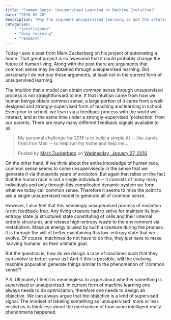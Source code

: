 ```yaml
---
title: "Common Sense: Unsupervised Learning or Machine Evolution?"
date: "2016-01-28"
description: "Why the argument unsupervised learning is not the solution for common sense"
categories:
    - "intelligence"
    - "deep learning"
    - "research"
---
```


Today I saw a post from Mark Zuckerberg on his project of automating a home. That great project is so awesome that it could probably change the future of human living. Along with the post there are arguments that common sense may be obtained through unsupervised learning. But personally I do not buy these arguments, at least not in the current form of unsupervised learning.

The intuition that a model can obtain common sense through unsupervised process is not straightforward to me. If that intuition came from how we human beings obtain common sense, a large portion of it came from a well-designed and strongly-supervised form of teaching and learning in school. Even prior to school, we learn via a feedback process with the world we interact, and at the same time under a strongly-supervised 'protection' from our parents. There are many many different feedback signals available to us.

<div id="fb-root"></div><script>(function(d, s, id) {  var js, fjs = d.getElementsByTagName(s)[0];  if (d.getElementById(id)) return;  js = d.createElement(s); js.id = id;  js.src = "//connect.facebook.net/en_US/sdk.js#xfbml=1&version=v2.3";  fjs.parentNode.insertBefore(js, fjs);}(document, 'script', 'facebook-jssdk'));</script><div class="fb-post" data-href="https://www.facebook.com/zuck/posts/10102620559534481" data-width="500"><div class="fb-xfbml-parse-ignore"><blockquote cite="https://www.facebook.com/zuck/posts/10102620559534481"><p>My personal challenge for 2016 is to build a simple AI -- like Jarvis from Iron Man -- to help run my home and help me...</p>Posted by <a href="https://www.facebook.com/zuck">Mark Zuckerberg</a> on&nbsp;<a href="https://www.facebook.com/zuck/posts/10102620559534481">Wednesday, January 27, 2016</a></blockquote></div></div>

On the other hand, if we think about the entire knowledge of human race, common sense seems to come unsupervisedly in the sense that we generate it via thousands years of evolution. But again that relies on the fact that the human race is not a single individual -- it consists of many many individuals and only through this complicated dynamic system we form what we today call common sense. Therefore it seems to miss the point to ask a single unsupervised model to generate all of common sense.

However, I also feel that this seemingly unsupervised process of evolution is not feedback-free. Any living creature had to strive for maintain its low-entropy state (a structured state constituting of cells and their internal orderly structure), and release high-entropy waste to the environment via metabolism. Massive energy is used by such a creature during the process. It is through the will of better maintaining this low-entropy state that we evolve. Of course, machines do not have to do this, they just have to make 'surving humans' as their ultimate goal.

But the question is, how do we design a race of machines such that they can evolve to better surve us? And if this is possible, will the evolving machine population generate things similar to the phenomenon of 'common sense'?

P.S. Ultimately I feel it is meaningless to argue about whether something is supervised or unsupervised. In current form of machine learning one always needs to do optimization, therefore one needs to design an objective. We can always argue that the objective is a kind of supervised signal. The mindset of labeling something as 'unsupervised' more or less misled us to think less about the mechanism of how some intelligent really phenonmena happened.
